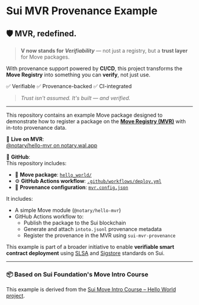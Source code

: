 # Sui MVR Provenance Example

## 🛡 MVR, redefined.

> **V now stands for _Verifiability_** — not just a registry, but a **trust layer** for Move packages.

With provenance support powered by **CI/CD**, this project transforms the **Move Registry** into something you can **verify**, not just use.

✅ Verifiable
✅ Provenance-backed
✅ CI-integrated

> _Trust isn't assumed. It's built — and verified._

---

This repository contains an example Move package designed to demonstrate how to register a package on the [**Move Registry (MVR)**](https://www.moveregistry.com/) with in-toto provenance data.

🔗 **Live on MVR**:  
[@notary/hello-mvr on notary.wal.app](https://notary.wal.app/mvr/@notary/hello-mvr)

📁 **GitHub**:  
This repository includes:

- 🧩 **Move package**: [`hello_world/`](https://github.com/zktx-io/sui-mvr-example/tree/main/hello_world)
- ⚙️ **GitHub Actions workflow**: [`.github/workflows/deploy.yml`](https://github.com/zktx-io/sui-mvr-example/blob/main/.github/workflows/deploy.yml)
- 📝 **Provenance configuration**: [`mvr.config.json`](https://github.com/zktx-io/sui-mvr-example/blob/main/hello_world/mvr.config.json)

It includes:

- A simple Move module (`@notary/hello-mvr`)
- GitHub Actions workflow to:
  - Publish the package to the Sui blockchain
  - Generate and attach `intoto.jsonl` provenance metadata
  - Register the provenance in the MVR using `sui-mvr-provenance`

This example is part of a broader initiative to enable **verifiable smart contract deployment** using [SLSA](https://slsa.dev) and [Sigstore](https://www.sigstore.dev/) standards on Sui.

---

### 📦 Based on Sui Foundation's Move Intro Course

This example is derived from the [Sui Move Intro Course – Hello World project](https://github.com/sui-foundation/sui-move-intro-course/tree/main/unit-one/example_projects/hello_world).
